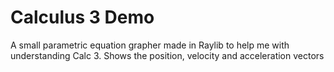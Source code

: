 # Calculus 3 Demo

A small parametric equation grapher made in Raylib to help me with understanding Calc 3.
Shows the position, velocity and acceleration vectors
